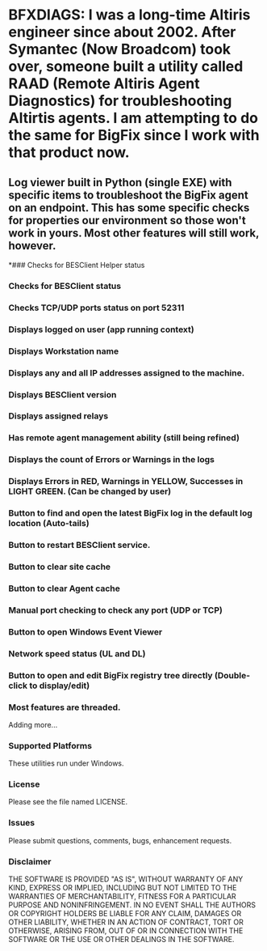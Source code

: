 # BFXDIAGS:  I was a long-time Altiris engineer since about 2002. After Symantec (Now Broadcom) took over, someone built a utility called RAAD (Remote Altiris Agent Diagnostics) for troubleshooting Altirtis agents. I am attempting to do the same for BigFix since I work with that product now.

## Log viewer built in Python (single EXE) with specific items to troubleshoot the BigFix agent on an endpoint. This has some specific checks for properties our environment so those won't work in yours. Most other features will still work, however.

*### Checks for BESClient Helper status

### Checks for BESClient status

### Checks TCP/UDP ports status on port 52311

### Displays logged on user (app running context)

### Displays Workstation name

### Displays any and all IP addresses assigned to the machine.

### Displays BESClient version

### Displays assigned relays

### Has remote agent management ability (still being refined)

### Displays the count of Errors or Warnings in the logs

### Displays Errors in RED, Warnings in  YELLOW, Successes in LIGHT GREEN. (Can be changed by user)

### Button to find and open the latest BigFix log in the default log location (Auto-tails)

### Button to restart BESClient service.

### Button to clear site cache

### Button to clear Agent cache

### Manual port checking to check any port (UDP or TCP)

### Button to open Windows Event Viewer

### Network speed status (UL and DL)

### Button to open and edit BigFix registry tree directly (Double-click to display/edit)

### Most features are threaded.

Adding  more...

### Supported Platforms
These utilities run under Windows.

### License
Please see the file named LICENSE.

### Issues
Please submit questions, comments, bugs, enhancement requests.

### Disclaimer
THE SOFTWARE IS PROVIDED "AS IS", WITHOUT WARRANTY OF ANY KIND, EXPRESS OR IMPLIED, INCLUDING BUT NOT LIMITED TO THE WARRANTIES OF MERCHANTABILITY, FITNESS FOR A PARTICULAR PURPOSE AND NONINFRINGEMENT. IN NO EVENT SHALL THE AUTHORS OR COPYRIGHT HOLDERS BE LIABLE FOR ANY CLAIM, DAMAGES OR OTHER LIABILITY, WHETHER IN AN ACTION OF CONTRACT, TORT OR OTHERWISE, ARISING FROM, OUT OF OR IN CONNECTION WITH THE SOFTWARE OR THE USE OR OTHER DEALINGS IN THE SOFTWARE.
